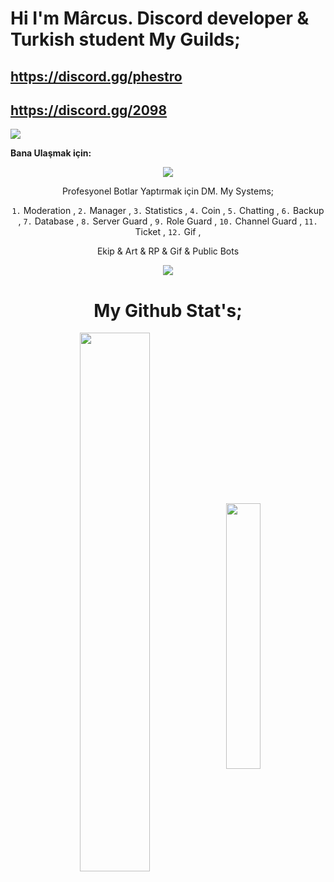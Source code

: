 # Hi I'm Mârcus. Discord developer & Turkish student My Guilds;

 ## https://discord.gg/phestro
 ## https://discord.gg/2098


![](https://komarev.com/ghpvc/?username=your-github-Reyesex&color=511616)

**Bana Ulaşmak için:** 


<div align="center">
    <a href="https://discord.com/users/831474428465774602" target="_blank"><img src="https://shields.io/badge/Mârcus-111111.svg?&style=for-the-badge&logo=discord"></a>

Profesyonel Botlar Yaptırmak için DM. My Systems;

 <code>1.</code> Moderation ,
 <code>2.</code> Manager ,
 <code>3.</code> Statistics ,
 <code>4.</code> Coin ,
 <code>5.</code> Chatting ,
 <code>6.</code> Backup ,
 <code>7.</code> Database ,
 <code>8.</code> Server Guard ,
 <code>9.</code> Role Guard ,
 <code>10.</code> Channel Guard ,
 <code>11.</code> Ticket ,
 <code>12.</code> Gif ,

Ekip & Art & RP & Gif & Public Bots

<img src="https://cdn.discordapp.com/avatars/831474428465774602/095bb31e97788ed10604e2a901bf3d2c.webp?size=2048">


# My Github Stat's;

<img width="47%" align="middle" src="https://github-readme-stats.vercel.app/api?username=Marcus1944&show_icons=true&hide_title=true&theme=merko">
<img width="33%" align="middle" src="https://github-readme-stats.vercel.app/api/top-langs/?username=Marcus1944&show_icons=true&hide_title=true&theme=merko">
